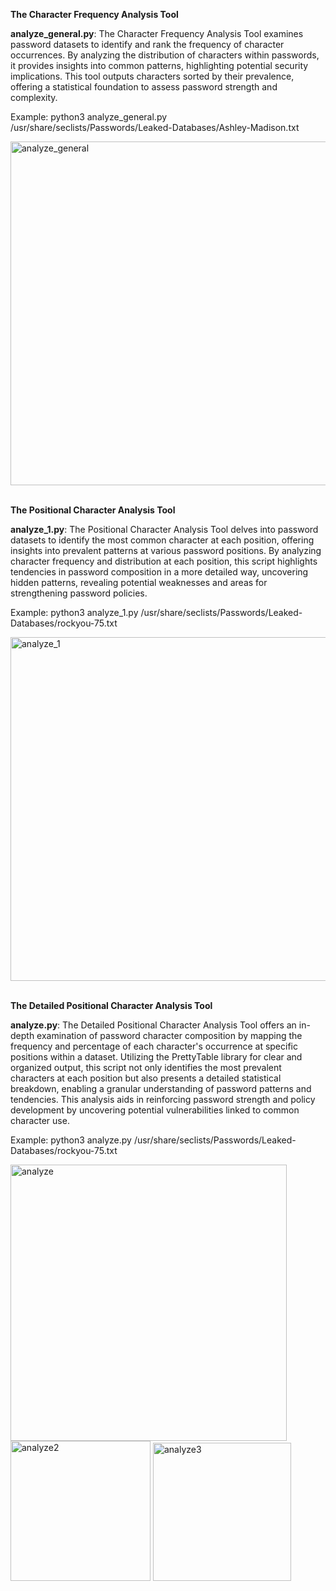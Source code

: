 **The Character Frequency Analysis Tool**

**analyze_general.py**: The Character Frequency Analysis Tool examines password datasets to identify and rank the frequency of character occurrences. By analyzing the distribution of characters within passwords, it provides insights into common patterns, highlighting potential security implications. This tool outputs characters sorted by their prevalence, offering a statistical foundation to assess password strength and complexity.

Example: python3 analyze_general.py /usr/share/seclists/Passwords/Leaked-Databases/Ashley-Madison.txt

<img width="550" alt="analyze_general" src="https://github.com/5u5urrus/PassPatternLab/assets/165041037/4abb1dd1-5660-4f9a-9253-886433333614">
<br><br>

**The Positional Character Analysis Tool**

**analyze_1.py**: The Positional Character Analysis Tool delves into password datasets to identify the most common character at each position, offering insights into prevalent patterns at various password positions. By analyzing character frequency and distribution at each position, this script highlights tendencies in password composition in a more detailed way, uncovering hidden patterns, revealing potential weaknesses and areas for strengthening password policies. 

Example: python3 analyze_1.py /usr/share/seclists/Passwords/Leaked-Databases/rockyou-75.txt

<img width="550" alt="analyze_1" src="https://github.com/5u5urrus/PassPatternLab/assets/165041037/e78c99ed-8541-42c4-a8df-c2c762cda132">
<br><br>

**The Detailed Positional Character Analysis Tool**

**analyze.py**: The Detailed Positional Character Analysis Tool offers an in-depth examination of password character composition by mapping the frequency and percentage of each character's occurrence at specific positions within a dataset. Utilizing the PrettyTable library for clear and organized output, this script not only identifies the most prevalent characters at each position but also presents a detailed statistical breakdown, enabling a granular understanding of password patterns and tendencies. This analysis aids in reinforcing password strength and policy development by uncovering potential vulnerabilities linked to common character use.

Example: python3 analyze.py /usr/share/seclists/Passwords/Leaked-Databases/rockyou-75.txt

  <img src="https://github.com/5u5urrus/PassPatternLab/assets/165041037/404a1373-b7bf-4395-9e39-34575f908341" width="442" alt="analyze">
  <img src="https://github.com/5u5urrus/PassPatternLab/assets/165041037/98f30cf0-0c2a-439b-929f-9ad06580d404" width="224" alt="analyze2">
  <img src="https://github.com/5u5urrus/PassPatternLab/assets/165041037/08877ed6-d8ce-4d94-b44c-7e98b7d14abd" width="221" alt="analyze3">
<br><br>


